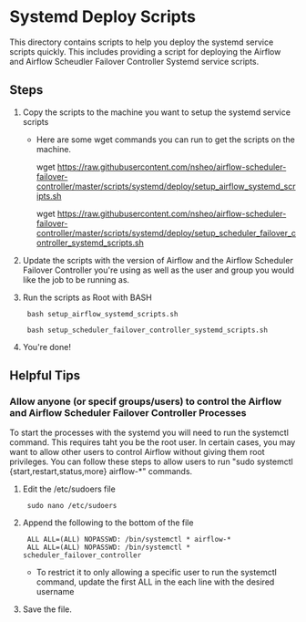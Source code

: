 # Systemd Deploy Scripts 

This directory contains scripts to help you deploy the systemd service scripts quickly. This includes providing a script for deploying the Airflow and Airflow Scheudler Failover Controller Systemd service scripts.
 

## Steps

1. Copy the scripts to the machine you want to setup the systemd service scripts

    * Here are some wget commands you can run to get the scripts on the machine.
    
        wget https://raw.githubusercontent.com/nsheo/airflow-scheduler-failover-controller/master/scripts/systemd/deploy/setup_airflow_systemd_scripts.sh
        
        wget https://raw.githubusercontent.com/nsheo/airflow-scheduler-failover-controller/master/scripts/systemd/deploy/setup_scheduler_failover_controller_systemd_scripts.sh

2. Update the scripts with the version of Airflow and the Airflow Scheduler Failover Controller you're using as well as the user and group you would like the job to be running as.

3. Run the scripts as Root with BASH

        bash setup_airflow_systemd_scripts.sh
        
        bash setup_scheduler_failover_controller_systemd_scripts.sh

4. You're done!


## Helpful Tips

### Allow anyone (or specif groups/users) to control the Airflow and Airflow Scheduler Failover Controller Processes
 
To start the processes with the systemd you will need to run the systemctl command. This requires taht you be the root user. In certain cases, you may want to allow other users to control Airflow without giving them root privileges. You can follow these steps to allow users to run "sudo systemctl {start,restart,status,more} airflow-*" commands.

1. Edit the /etc/sudoers file

        sudo nano /etc/sudoers
         
2. Append the following to the bottom of the file

        ALL ALL=(ALL) NOPASSWD: /bin/systemctl * airflow-*
        ALL ALL=(ALL) NOPASSWD: /bin/systemctl * scheduler_failover_controller

    * To restrict it to only allowing a specific user to run the systemctl command, update the first ALL in the each line with the desired username

3. Save the file.
